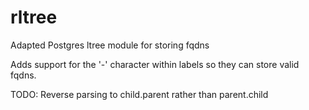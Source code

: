 # rltree
Adapted Postgres ltree module for storing fqdns

Adds support for the '-' character within labels so they can store valid fqdns.


TODO: Reverse parsing to child.parent rather than parent.child
